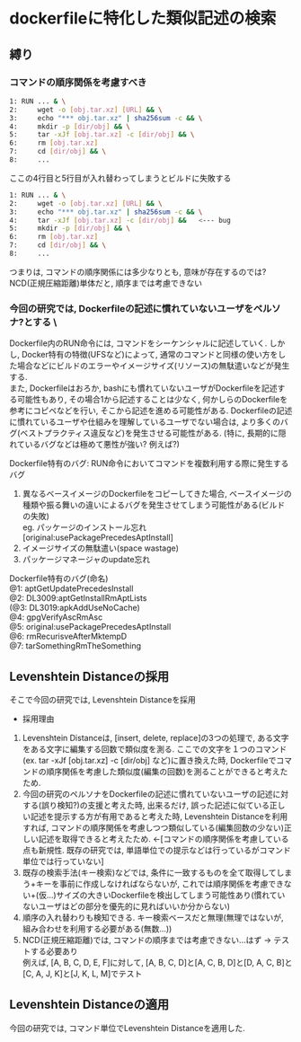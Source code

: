 # dockerfileに特化した類似記述の検索

## 縛り
### コマンドの順序関係を考慮すべき
```bash
1: RUN ... & \
2:     wget -o [obj.tar.xz] [URL] && \
3:     echo "*** obj.tar.xz" | sha256sum -c && \
4:     mkdir -p [dir/obj] && \
5:     tar -xJf [obj.tar.xz] -c [dir/obj] && \
6:     rm [obj.tar.xz]
7:     cd [dir/obj] && \
8:     ...
```
ここの4行目と5行目が入れ替わってしまうとビルドに失敗する
```bash
1: RUN ... & \
2:     wget -o [obj.tar.xz] [URL] && \
3:     echo "*** obj.tar.xz" | sha256sum -c && \
4:     tar -xJf [obj.tar.xz] -c [dir/obj] &&   <--- bug
5:     mkdir -p [dir/obj] && \
6:     rm [obj.tar.xz]
7:     cd [dir/obj] && \
8:     ...
```
つまりは, コマンドの順序関係には多少なりとも, 意味が存在するのでは? \
NCD(正規圧縮距離)単体だと, 順序までは考慮できない 

### 今回の研究では, Dockerfileの記述に慣れていないユーザをペルソナ?とする \

Dockerfile内のRUN命令には, コマンドをシーケンシャルに記述していく.
しかし, Docker特有の特徴(UFSなど)によって, 通常のコマンドと同様の使い方をした場合などにビルドのエラーやイメージサイズ(リソース)の無駄遣いなどが発生する. \
また, Dockerfileはおろか, bashにも慣れていないユーザがDockerfileを記述する可能性もあり, その場合1から記述することは少なく, 何かしらのDockerfileを参考にコピペなどを行い, そこから記述を進める可能性がある.
Dockerfileの記述に慣れているユーザや仕組みを理解しているユーザでない場合は, より多くのバグ(ベストプラクティス違反など)を発生させる可能性がある. 
(特に, 長期的に隠れているバグなどは極めて悪性が強い? 例えば?)

Dockerfile特有のバグ: RUN命令においてコマンドを複数利用する際に発生するバグ
1. 異なるベースイメージのDockerfileをコピーしてきた場合, ベースイメージの種類や振る舞いの違いによるバグを発生させてしまう可能性がある(ビルドの失敗) \
eg. パッケージのインストール忘れ[original:usePackagePrecedesAptInstall]
2. イメージサイズの無駄遣い(space wastage)
3. パッケージマネージャのupdate忘れ

Dockerfile特有のバグ(命名) \
@1: aptGetUpdatePrecedesInstall \
@2: DL3009:aptGetInstallRmAptLists \
(@3: DL3019:apkAddUseNoCache) \
@4: gpgVerifyAscRmAsc \
@5: original:usePackagePrecedesAptInstall \
@6: rmRecurisveAfterMktempD \
@7: tarSomethingRmTheSomething


## Levenshtein Distanceの採用
そこで今回の研究では, Levenshtein Distanceを採用 
* 採用理由
1. Levenshtein Distanceは, [insert, delete, replace]の3つの処理で, ある文字をある文字に編集する回数で類似度を測る. ここでの文字を１つのコマンド(ex. tar -xJf [obj.tar.xz] -c [dir/obj] など)に置き換えた時, Dockerfileでコマンドの順序関係を考慮した類似度(編集の回数)を測ることができると考えたため. 
2. 今回の研究のペルソナをDockerfileの記述に慣れていないユーザの記述に対する(誤り検知?)の支援と考えた時, 出来るだけ, 誤った記述に似ている正しい記述を提示する方が有用であると考えた時, Levenshtein Distanceを利用すれば, コマンドの順序関係を考慮しつつ類似している(編集回数の少ない)正しい記述を取得できると考えたため. <-[コマンドの順序関係を考慮している点も新規性. 既存の研究では, 単語単位での提示などは行っているがコマンド単位では行っていない]
3. 既存の検索手法(キー検索)などでは, 条件に一致するものを全て取得してしまう+キーを事前に作成しなければならないが, これでは順序関係を考慮できない+(仮...)サイズの大きいDockerfileを検出してしまう可能性あり(慣れていないユーザはどの部分を優先的に見ればいいか分からない)
4. 順序の入れ替わりも検知できる. キー検索ベースだと無理(無理ではないが, 組み合わせを利用する必要がある(無数...))
5. NCD(正規圧縮距離)では, コマンドの順序までは考慮できない...はず -> テストする必要あり \
例えば, [A, B, C, D, E, F]に対して, [A, B, C, D]と[A, C, B, D]と[D, A, C, B]と[C, A, J, K]と[J, K, L, M]でテスト


## Levenshtein Distanceの適用
今回の研究では, コマンド単位でLevenshtein Distanceを適用した. 